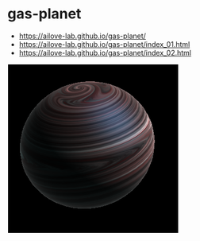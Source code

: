 # gas-planet

- https://ailove-lab.github.io/gas-planet/
- https://ailove-lab.github.io/gas-planet/index_01.html
- https://ailove-lab.github.io/gas-planet/index_02.html

![image](screenshoot.png)
